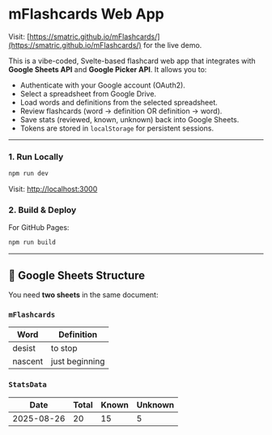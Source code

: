 # mFlashcards Web App

Visit: [https://smatric.github.io/mFlashcards/](https://smatric.github.io/mFlashcards/) for the live demo.

This is a vibe-coded, Svelte-based flashcard web app that integrates with **Google Sheets API** and **Google Picker API**. It allows you to:
- Authenticate with your Google account (OAuth2).
- Select a spreadsheet from Google Drive.
- Load words and definitions from the selected spreadsheet.
- Review flashcards (word → definition OR definition → word).
- Save stats (reviewed, known, unknown) back into Google Sheets.
- Tokens are stored in `localStorage` for persistent sessions.

---

### 1. Run Locally
```bash
npm run dev
```
Visit: [http://localhost:3000](http://localhost:3000)

### 2. Build & Deploy
For GitHub Pages:
```bash
npm run build
```

---

## 📑 Google Sheets Structure
You need **two sheets** in the same document:

### `mFlashcards`
| Word       | Definition           |
|------------|----------------------|
| desist     | to stop              |
| nascent    | just beginning       |

### `StatsData`
| Date       | Total | Known | Unknown |
|------------|-------|-------|---------|
| 2025-08-26 | 20    | 15    | 5       |
